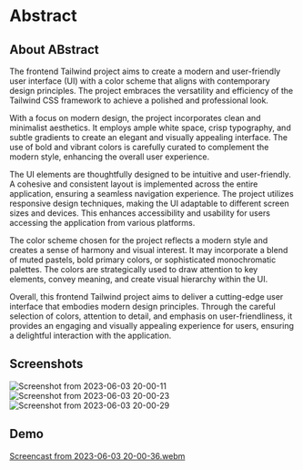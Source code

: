 # Abstract
## About ABstract

The frontend Tailwind project aims to create a modern and user-friendly user interface (UI) with a color scheme that aligns with contemporary design principles. The project embraces the versatility and efficiency of the Tailwind CSS framework to achieve a polished and professional look.

With a focus on modern design, the project incorporates clean and minimalist aesthetics. It employs ample white space, crisp typography, and subtle gradients to create an elegant and visually appealing interface. The use of bold and vibrant colors is carefully curated to complement the modern style, enhancing the overall user experience.

The UI elements are thoughtfully designed to be intuitive and user-friendly. A cohesive and consistent layout is implemented across the entire application, ensuring a seamless navigation experience. The project utilizes responsive design techniques, making the UI adaptable to different screen sizes and devices. This enhances accessibility and usability for users accessing the application from various platforms.

The color scheme chosen for the project reflects a modern style and creates a sense of harmony and visual interest. It may incorporate a blend of muted pastels, bold primary colors, or sophisticated monochromatic palettes. The colors are strategically used to draw attention to key elements, convey meaning, and create visual hierarchy within the UI.

Overall, this frontend Tailwind project aims to deliver a cutting-edge user interface that embodies modern design principles. Through the careful selection of colors, attention to detail, and emphasis on user-friendliness, it provides an engaging and visually appealing experience for users, ensuring a delightful interaction with the application.
## Screenshots
![Screenshot from 2023-06-03 20-00-11](https://github.com/SprihaAnand/frontEnd-Tailwind-01/assets/97617046/9864da72-2895-433e-b456-4629bffe23a9)
![Screenshot from 2023-06-03 20-00-23](https://github.com/SprihaAnand/frontEnd-Tailwind-01/assets/97617046/5fc9e0a6-e915-41ec-869c-da2397f38af2)
![Screenshot from 2023-06-03 20-00-29](https://github.com/SprihaAnand/frontEnd-Tailwind-01/assets/97617046/7e66170e-40f7-4eec-b11f-8e70ee234cf1)

## Demo
[Screencast from 2023-06-03 20-00-36.webm](https://github.com/SprihaAnand/frontEnd-Tailwind-01/assets/97617046/b0069ba3-1923-42a8-b8d1-2fe18bba1cd3)
